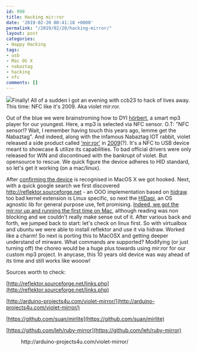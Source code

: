 ```yaml
---
id: 990
title: Hacking mir:ror
date: '2019-02-20 00:41:18 +0000'
permalink: "/2019/02/20/hacking-mirror/"
layout: post
categories:
- Happy Hacking
tags:
- usb
- Mac OS X
- nabaztag
- hacking
- nfc
comments: []
---
```

<!-- wp:paragraph -->

[![](http://www.rngtng.com/files/2019/02/Screenshot-2019-02-19-at-23.33.52.png)](http://www.rngtng.com/files/2019/02/Screenshot-2019-02-19-at-23.33.52.png)Finally! All of a sudden I got an evening with ccb23 to hack of lives away. This time: NFC like it's 2009. Aka violet mir:ror.

<!-- /wp:paragraph -->

<!-- wp:paragraph -->

Out of the blue we were brainstroming how to DYI [hörbert](https://www.hoerbert.com/), a smart mp3 player for our youngest. Here, a mp3 is selected via NFC sensor. O.T: "NFC sensor!? Wait, I remember having touch this years ago, lemme get the Nabaztag". And indeed, along with the infamous Nabaztag IOT rabbit, violet released a side product called ['mir:ror'](https://en.wikipedia.org/wiki/Mir:ror) in [2009](https://www.engadget.com/2009/04/21/nabaztags-violet-rfid-readin-usb-mirror-now-available)(?). It's a NFC to USB device meant to showcase & utilize its capabilities. To bad official drivers were only released for WIN and discontinued with the bankrupt of violet. But opensource to rescue. We quick figure the device adheres to HID standard, so let's get it working (on a mac/linux).

<!-- /wp:paragraph -->

<!-- wp:paragraph -->

After [confirming the device](https://stackoverflow.com/questions/17058134/is-there-an-equivalent-of-lsusb-for-os-x) is recognised in MacOS X we got hooked. Next, with a quick google search we first discovered <http://reflektor.sourceforge.net> - an OOO implementation based on [hidraw](https://www.kernel.org/doc/Documentation/hid/hidraw.txt). too bad kernel extension is Linux specific, so next the [HIDapi,](http://www.signal11.us/oss/hidapi/) an OS agnostic lib for general purpose use, felt promising. [Indeed, we got the mir:ror up and running the first time on Mac](https://gist.github.com/rngtng/8b10af29768f19f91ad36b42ac99d934), although reading was non blocking and we couldn't really make sense out of it. After various back and forth, we jumped back to start: let's check on linux first. So with virtualbox and ubuntu we were able to install reflektor and use it via hidraw. Worked like a charm! So next is porting this to MacOSX and getting deeper understand of mirware. What commands are supported? Modifying (or just turning off) the choreo would be a huge plus towards using mir:ror for our custom mp3 project. In anycase, this 10 years old device was way ahead of its time and still works like wooow!

<!-- /wp:paragraph -->

<!-- wp:paragraph --><!-- /wp:paragraph -->

<!-- wp:paragraph -->

Sources worth to check:

<!-- /wp:paragraph -->

<!-- wp:paragraph -->

[http://reflektor.sourceforge.net/links.php](http://reflektor.sourceforge.net/links.php)

<!-- /wp:paragraph -->

<!-- wp:paragraph -->

[http://arduino-projects4u.com/violet-mirror/](http://arduino-projects4u.com/violet-mirror/)

<!-- /wp:paragraph -->

<!-- wp:paragraph -->

[https://github.com/suan/mirlite](https://github.com/suan/mirlite)

<!-- /wp:paragraph -->

<!-- wp:paragraph -->

[https://github.com/leh/ruby-mirror](https://github.com/leh/ruby-mirror)

<!-- /wp:paragraph -->

<!-- wp:embed {"url":"http://arduino-projects4u.com/violet-mirror/"} -->

<figure class="wp-block-embed">
<div class="wp-block-embed__wrapper">http://arduino-projects4u.com/violet-mirror/</div>
</figure>